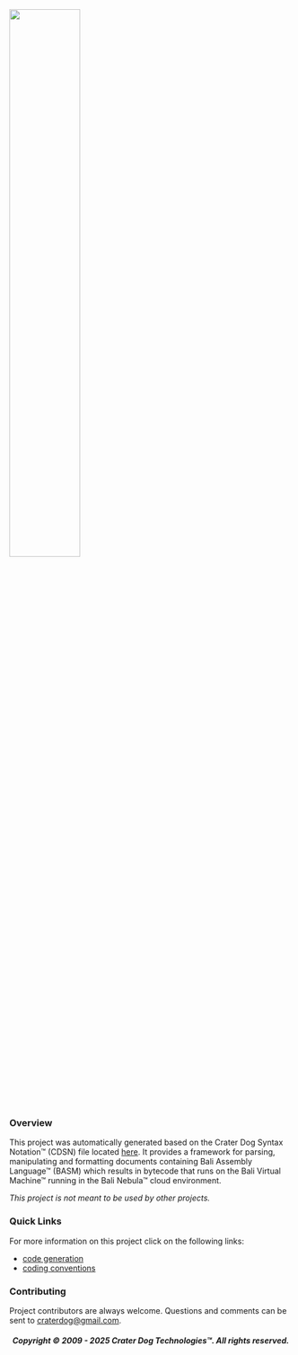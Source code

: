 <img src="https://craterdog.com/images/CraterDog.png" width="50%">

### Overview
This project was automatically generated based on the Crater Dog Syntax Notation™
(CDSN) file located
[here](https://github.com/bali-nebula/go-assembly-language/blob/main/v3/syntax.cdsn).
It provides a framework for parsing, manipulating and formatting documents
containing Bali Assembly Language™ (BASM) which results in bytecode that runs on
the Bali Virtual Machine™ running in the Bali Nebula™ cloud environment.

_This project is not meant to be used by other projects._

### Quick Links
For more information on this project click on the following links:
 * [code generation](https://github.com/craterdog/go-development-tools/wiki)
 * [coding conventions](https://github.com/craterdog/go-development-tools/wiki/Coding-Conventions)

### Contributing
Project contributors are always welcome.  Questions and comments can be sent to
[craterdog@gmail.com](mailto:craterdog@gmail.com).

<H5 align="center"> Copyright © 2009 - 2025  Crater Dog Technologies™. All rights reserved. </H5>
